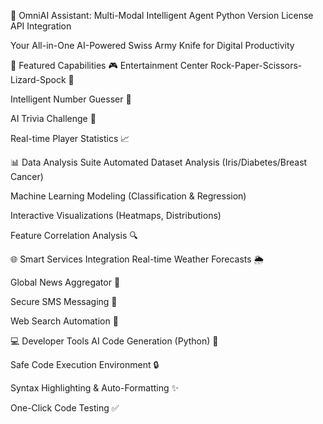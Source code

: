 🚀 OmniAI Assistant: Multi-Modal Intelligent Agent
Python Version
License
API Integration

Your All-in-One AI-Powered Swiss Army Knife for Digital Productivity

🌟 Featured Capabilities
🎮 Entertainment Center
Rock-Paper-Scissors-Lizard-Spock 🤖

Intelligent Number Guesser 🔢

AI Trivia Challenge 🧠

Real-time Player Statistics 📈

📊 Data Analysis Suite
Automated Dataset Analysis (Iris/Diabetes/Breast Cancer)

Machine Learning Modeling (Classification & Regression)

Interactive Visualizations (Heatmaps, Distributions)

Feature Correlation Analysis 🔍

🌐 Smart Services Integration
Real-time Weather Forecasts 🌦️

Global News Aggregator 📰

Secure SMS Messaging 📱

Web Search Automation 🔎

💻 Developer Tools
AI Code Generation (Python) 🐍

Safe Code Execution Environment 🔒

Syntax Highlighting & Auto-Formatting ✨

One-Click Code Testing ✅

